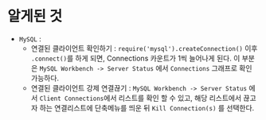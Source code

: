 # 알게된 것
- `MySQL` :  
    - 연결된 클라이언트 확인하기 : `require('mysql').createConnection()` 이후 `.connect()`를 하게 되면, Connections 카운트가 1씩 늘어나게 된다. 이 부분은 `MySQL Workbench -> Server Status` 에서 `Connections` 그래프로 확인 가능하다.
    - 연결된 클라이언트 강제 연결끊기 : `MySQL Workbench -> Server Status` 에서 `Client Connections`에서 리스트를 확인 할 수 있고, 해당 리스트에서 끊고자 하는 연결리스트에 단축메뉴를 띄운 뒤 `Kill Connection(s)` 를 선택한다.
